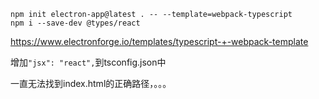 ```shell
npm init electron-app@latest . -- --template=webpack-typescript
npm i --save-dev @types/react
```
https://www.electronforge.io/templates/typescript-+-webpack-template

增加`"jsx": "react",`到tsconfig.json中

一直无法找到index.html的正确路径，。。。